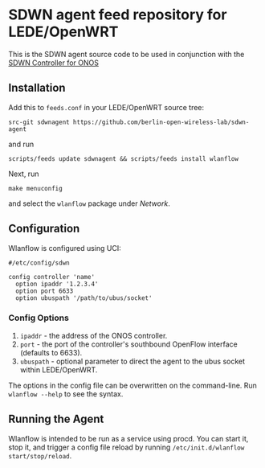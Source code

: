 # SDWN agent feed repository for LEDE/OpenWRT

This is the SDWN agent source code to be used in conjunction with the [SDWN Controller for ONOS](https://github.com/berlin-open-wireless-lab/sdwn-controller)

## Installation

Add this to ```feeds.conf``` in your LEDE/OpenWRT source tree:
```
src-git sdwnagent https://github.com/berlin-open-wireless-lab/sdwn-agent
```
and run
```
scripts/feeds update sdwnagent && scripts/feeds install wlanflow
```
Next, run 
```
make menuconfig
```
and select the ```wlanflow``` package under _Network_.

## Configuration

Wlanflow is configured using UCI:

```
#/etc/config/sdwn

config controller 'name'
  option ipaddr '1.2.3.4'
  option port 6633
  option ubuspath '/path/to/ubus/socket'
```

### Config Options
1. ```ipaddr``` - the address of the ONOS controller.
2. ```port``` - the port of the controller's southbound OpenFlow interface (defaults to 6633).
3. ```ubuspath``` - optional parameter to direct the agent to the ubus socket within LEDE/OpenWRT.

The options in the config file can be overwritten on the command-line. Run ```wlanflow --help``` to see the syntax.

## Running the Agent

Wlanflow is intended to be run as a service using procd. You can start it, stop it, and trigger a config file reload by running
```/etc/init.d/wlanflow start/stop/reload```.
